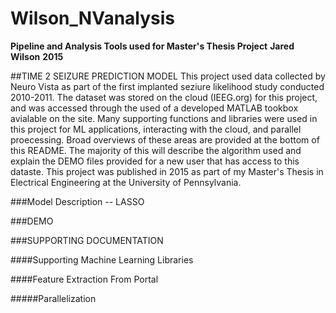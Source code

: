 # Wilson_NVanalysis
**Pipeline and Analysis Tools used for Master's Thesis Project**
**Jared Wilson**
**2015**


##TIME 2 SEIZURE PREDICTION MODEL
This project used data collected by Neuro Vista as part of the first implanted seziure likelihood study conducted 2010-2011. The dataset was stored on the cloud (IEEG.org) for this project, and was accessed through the used of a developed MATLAB tookbox avialable on the site. Many supporting functions and libraries were used in this project for ML applications, interacting with the cloud, and parallel proecessing. Broad overviews of these areas are provided at the bottom of this README. The majority of this will describe the algorithm used and explain the DEMO files provided for a new user that has access to this dataste. This project was published in 2015 as part of my Master's Thesis in Electrical Engineering at the University of Pennsylvania. 

###Model Description -- LASSO


###DEMO


###SUPPORTING DOCUMENTATION

####Supporting Machine Learning Libraries

####Feature Extraction From Portal

#####Parallelization



